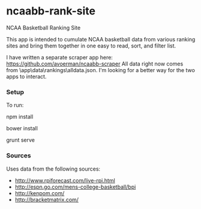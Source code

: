 ncaabb-rank-site
================

NCAA Basketball Ranking Site

This app is intended to cumulate NCAA basketball data from various ranking sites and bring them together in one easy to read, sort, and filter list.

I have written a separate scraper app here: https://github.com/avoerman/ncaabb-scraper
All data right now comes from \app\data\rankings\alldata.json. I'm looking for a better way for the two apps to interact.

### Setup ###

To run:

npm install

bower install

grunt serve


### Sources ###
Uses data from the following sources:
* http://www.rpiforecast.com/live-rpi.html
* http://espn.go.com/mens-college-basketball/bpi
* http://kenpom.com/
* http://bracketmatrix.com/
